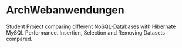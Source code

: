 # ArchWebanwendungen

Student Project comparing different NoSQL-Databases with Hibernate MySQL Performance. Insertion, Selection and Removing Datasets compared.
